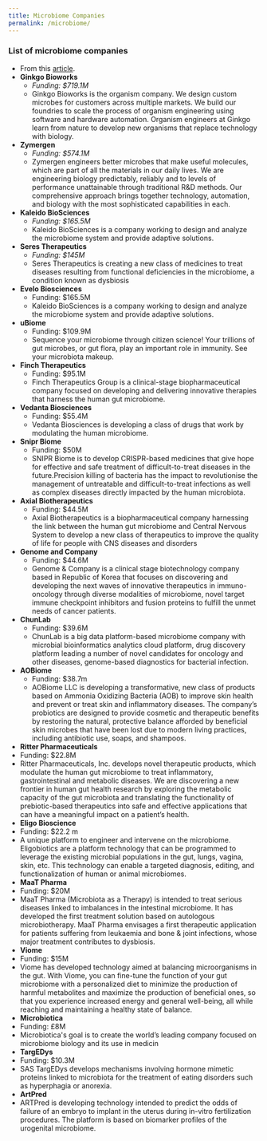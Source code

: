 ```yaml
---
title: Microbiome Companies
permalink: /microbiome/
---
```

### List of microbiome companies
* From this [article](https://www.medicalstartups.org/top/microbiome/).
* **Ginkgo Bioworks** 
	* *Funding: $719.1M* 
	* Ginkgo Bioworks is the organism company. We design custom microbes for customers across multiple markets. We build our foundries to scale the process of organism engineering using software and hardware automation. Organism engineers at Ginkgo learn from nature to develop new organisms that replace technology with biology.
* **Zymergen** 
	* *Funding: $574.1M* 
	* Zymergen engineers better microbes that make useful molecules, which are part of all the materials in our daily lives. We are engineering biology predictably, reliably and to levels of performance unattainable through traditional R&D methods. Our comprehensive approach brings together technology, automation, and biology with the most sophisticated capabilities in each.
* **Kaleido BioSciences** 
	* *Funding: $165.5M* 
	* Kaleido BioSciences is a company working to design and analyze the microbiome system and provide adaptive solutions.
* **Seres Therapeutics** 
	* *Funding: $145M* 
	* Seres Therapeutics is creating a new class of medicines to treat diseases resulting from functional deficiencies in the microbiome, a condition known as dysbiosis
* **Evelo Biosciences**
	* Funding: $165.5M
	* Kaleido BioSciences is a company working to design and analyze the microbiome system and provide adaptive solutions.
* **uBiome**
	* Funding: $109.9M
	* Sequence your microbiome through citizen science! Your trillions of gut microbes, or gut flora, play an important role in immunity. See your microbiota makeup.
* **Finch Therapeutics**
	* Funding: $95.1M
	* Finch Therapeutics Group is a clinical-stage biopharmaceutical company focused on developing and delivering innovative therapies that harness the human gut microbiome.
* **Vedanta Biosciences**
	* Funding: $55.4M
	* Vedanta Biosciences is developing a class of drugs that work by modulating the human microbiome.
* **Snipr Biome**
	* Funding: $50M
	* SNIPR Biome is to develop CRISPR-based medicines that give hope for effective and safe treatment of difficult-to-treat diseases in the future.Precision killing of bacteria has the impact to revolutionise the management of untreatable and difficult-to-treat infections as well as complex diseases directly impacted by the human microbiota.
* **Axial Biotherapeutics**
	* Funding: $44.5M
	* Axial Biotherapeutics is a biopharmaceutical company harnessing the link between the human gut microbiome and Central Nervous System to develop a new class of therapeutics to improve the quality of life for people with CNS diseases and disorders
* **Genome and Company**
	* Funding: $44.6M
	* Genome & Company is a clinical stage biotechnology company based in Republic of Korea that focuses on discovering and developing the next waves of innovative therapeutics in immuno-oncology through diverse modalities of microbiome, novel target immune checkpoint inhibitors and fusion proteins to fulfill the unmet needs of cancer patients.
* **ChunLab**
	* Funding: $39.6M
	* ChunLab is a big data platform-based microbiome company with microbial bioinformatics analytics cloud platform, drug discovery platform leading a number of novel candidates for oncology and other diseases, genome-based diagnostics for bacterial infection.
* **AOBiome**
	* Funding: $38.7m
	* AOBiome LLC is developing a transformative, new class of products based on Ammonia Oxidizing Bacteria (AOB) to improve skin health and prevent or treat skin and inflammatory diseases. The company’s probiotics are designed to provide cosmetic and therapeutic benefits by restoring the natural, protective balance afforded by beneficial skin microbes that have been lost due to modern living practices, including antibiotic use, soaps, and shampoos.
* **Ritter Pharmaceuticals**
* Funding: $22.8M
* Ritter Pharmaceuticals, Inc. develops novel therapeutic products, which modulate the human gut microbiome to treat inflammatory, gastrointestinal and metabolic diseases. We are discovering a new frontier in human gut health research by exploring the metabolic capacity of the gut microbiota and translating the functionality of prebiotic-based therapeutics into safe and effective applications that can have a meaningful impact on a patient’s health.
* **Eligo Bioscience**
* Funding: $22.2 m
* A unique platform to engineer and intervene on the microbiome. Eligobiotics are a platform technology that can be programmed to leverage the existing microbial populations in the gut, lungs, vagina, skin, etc. This technology can enable a targeted diagnosis, editing, and functionalization of human or animal microbiomes.
* **MaaT Pharma**
* Funding: $20M
* MaaT Pharma (Microbiota as a Therapy) is intended to treat serious diseases linked to imbalances in the intestinal microbiome. It has developed the first treatment solution based on autologous microbiotherapy. MaaT Pharma envisages a first therapeutic application for patients suffering from leukaemia and bone & joint infections, whose major treatment contributes to dysbiosis.
* **Viome**
* Funding: $15M
* Viome has developed technology aimed at balancing microorganisms in the gut. With Viome, you can fine-tune the function of your gut microbiome with a personalized diet to minimize the production of harmful metabolites and maximize the production of beneficial ones, so that you experience increased energy and general well-being, all while reaching and maintaining a healthy state of balance.
* **Microbiotica**
* Funding: £8M
* Microbiotica's goal is to create the world’s leading company focused on microbiome biology and its use in medicin
* **TargEDys**
* Funding: $10.3M
* SAS TargEDys develops mechanisms involving hormone mimetic proteins linked to microbiota for the treatment of eating disorders such as hyperphagia or anorexia.
* **ArtPred**
* ARTPred is developing technology intended to predict the odds of failure of an embryo to implant in the uterus during in-vitro fertilization procedures. The platform is based on biomarker profiles of the urogenital microbiome.
